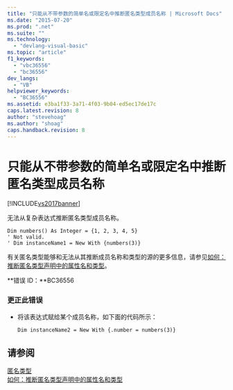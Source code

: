 ```yaml
---
title: "只能从不带参数的简单名或限定名中推断匿名类型成员名称 | Microsoft Docs"
ms.date: "2015-07-20"
ms.prod: ".net"
ms.suite: ""
ms.technology: 
  - "devlang-visual-basic"
ms.topic: "article"
f1_keywords: 
  - "vbc36556"
  - "bc36556"
dev_langs: 
  - "VB"
helpviewer_keywords: 
  - "BC36556"
ms.assetid: e3ba1f33-3a71-4f03-9b04-ed5ec17de17c
caps.latest.revision: 8
author: "stevehoag"
ms.author: "shoag"
caps.handback.revision: 8
---
```

# 只能从不带参数的简单名或限定名中推断匿名类型成员名称
[!INCLUDE[vs2017banner](../../../visual-basic/includes/vs2017banner.md)]

无法从复杂表达式推断匿名类型成员名称。  
  
```vb#  
Dim numbers() As Integer = {1, 2, 3, 4, 5}  
' Not valid.  
' Dim instanceName1 = New With {numbers(3)}  
```  
  
 有关匿名类型能够和无法从其推断成员名称和类型的源的更多信息，请参见[如何：推断匿名类型声明中的属性名和类型](../../../visual-basic/programming-guide/language-features/objects-and-classes/how-to-infer-property-names-and-types-in-anonymous-type-declarations.md)。  
  
 **错误 ID：**BC36556  
  
### 更正此错误  
  
-   将该表达式赋给某个成员名称，如下面的代码所示：  
  
    ```  
    Dim instanceName2 = New With {.number = numbers(3)}  
    ```  
  
## 请参阅  
 [匿名类型](../../../visual-basic/programming-guide/language-features/objects-and-classes/anonymous-types.md)   
 [如何：推断匿名类型声明中的属性名和类型](../../../visual-basic/programming-guide/language-features/objects-and-classes/how-to-infer-property-names-and-types-in-anonymous-type-declarations.md)